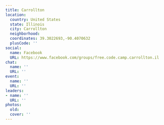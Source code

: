 ```yaml
---
title: Carrollton
location:
  country: United States
  state: Illinois
  city: Carrollton
  neighborhood: 
  coordinates: 39.3022693,-90.4070632
  plusCode: ''
social:
  name: Facebook
  URL: https://www.facebook.com/groups/free.code.camp.carrollton.il
chat:
  name: ''
  URL: ''
event:
  name: ''
  URL: ''
leaders:
- name: ''
  URL: ''
photos:
  old: 
  cover: ''
---
```

